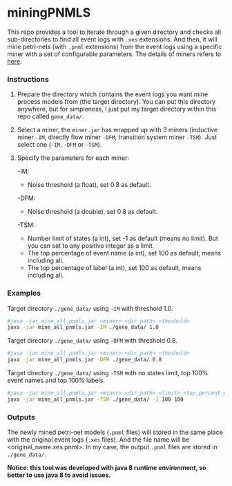 # miningPNMLS

This repo provides a tool to iterate through a given directory and checks all sub-directories to find all event logs with `.xes` extensions. And then, it will mine petri-nets (with `.pnml` extensions) from the event logs using a specific miner with a set of configurable parameters. The details of miners refers to [here](https://github.com/zihangs/Workshop).

### Instructions

1. Prepare the directory which contains the event logs you want mine process models from (the target directory). You can put this directory anywhere, but for simpleness, I just put my target directory within this repo called `gene_data/`.

2. Select a miner, the `miner.jar` has wrapped up with 3 miners (inductive miner `-IM`, directly flow miner `-DFM`, transition system miner `-TSM`). Just select one (`-IM`, `-DFM` or `-TSM`).

3. Specify the parameters for each miner:

   -IM: 

   - Noise threshold (a float), set 0.8 as default.

   -DFM: 

   - Noise threshold (a double), set 0.8 as default.

   -TSM: 

   - Number limit of states (a int), set -1 as default (means no limit). But you can set to any positive integer as a limit.
   - The top percentage of event name (a int), set 100 as default, means including all.
   - The top percentage of label (a int), set 100 as default, means including all.

### Examples

Target directory `./gene_data/` using `-IM` with threshold 1.0.

```sh
#java -jar mine_all_pnmls.jar <miner> <dir_path> <theshold>
java -jar mine_all_pnmls.jar -IM ./gene_data/ 1.0
```

Target directory `./gene_data/` using `-DFM` with threshold 0.8.

```sh
#java -jar mine_all_pnmls.jar <miner> <dir_path> <theshold>
java -jar mine_all_pnmls.jar -DFM ./gene_data/ 0.8
```

Target directory `./gene_data/` using `-TSM` with no states limit, top 100% event names and top 100% labels.

```sh
#java -jar mine_all_pnmls.jar <miner> <dir_path> <limit> <top_percent_event_name> <top_percent_label>
java -jar mine_all_pnmls.jar -TSM ./gene_data/ -1 100 100
```

### Outputs

The newly mined petri-net models (`.pnml` files) will stored in the same place with the original event logs (`.xes` files). And the file name will be <original_name.xes.pnml>. In my case, the output `.pnml` files are stored in `./gene_data/`.

**Notice: this tool was developed with java 8 runtime environment, so better to use java 8 to avoid issues.**